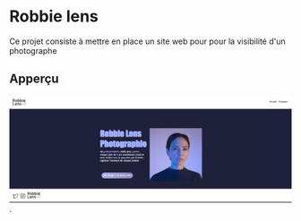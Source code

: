 # Robbie lens 

Ce projet consiste à mettre en place un site web pour pour  la visibilité d'un photographe 

## Apperçu


![capture d'écran du site web](./images/Capture.PNG).
